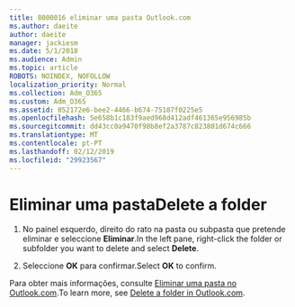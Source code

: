 ```yaml
---
title: 8000016 eliminar uma pasta Outlook.com
ms.author: daeite
author: daeite
manager: jackiesm
ms.date: 5/1/2018
ms.audience: Admin
ms.topic: article
ROBOTS: NOINDEX, NOFOLLOW
localization_priority: Normal
ms.collection: Adm_O365
ms.custom: Adm_O365
ms.assetid: 052172e6-bee2-4466-b674-75187f0225e5
ms.openlocfilehash: 5e658b1c183f9aed968d412adf461365e956985b
ms.sourcegitcommit: dd43cc0a9470f98b8ef2a3787c823801d674c666
ms.translationtype: MT
ms.contentlocale: pt-PT
ms.lasthandoff: 02/12/2019
ms.locfileid: "29923567"
---
```

# <a name="delete-a-folder"></a><span data-ttu-id="01af5-102">Eliminar uma pasta</span><span class="sxs-lookup"><span data-stu-id="01af5-102">Delete a folder</span></span>

1. <span data-ttu-id="01af5-103">No painel esquerdo, direito do rato na pasta ou subpasta que pretende eliminar e seleccione **Eliminar**.</span><span class="sxs-lookup"><span data-stu-id="01af5-103">In the left pane, right-click the folder or subfolder you want to delete and select **Delete**.</span></span> 
    
2. <span data-ttu-id="01af5-104">Seleccione **OK** para confirmar.</span><span class="sxs-lookup"><span data-stu-id="01af5-104">Select **OK** to confirm.</span></span> 
    
<span data-ttu-id="01af5-105">Para obter mais informações, consulte [Eliminar uma pasta no Outlook.com](https://go.microsoft.com/fwlink/p/?linkid=873134).</span><span class="sxs-lookup"><span data-stu-id="01af5-105">To learn more, see [Delete a folder in Outlook.com](https://go.microsoft.com/fwlink/p/?linkid=873134).</span></span>
  

